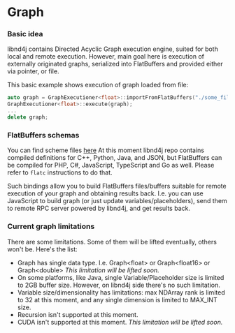# Graph

### Basic idea
libnd4j contains Directed Acyclic Graph execution engine, suited for both local and remote execution. However, main goal here is execution of externally originated graphs, serialized into FlatBuffers and provided either via pointer, or file.  


This basic example shows execution of graph loaded from file:
```c++
auto graph = GraphExecutioner<float>::importFromFlatBuffers("./some_file.fb");
GraphExecutioner<float>::execute(graph);
...
delete graph;
```

### FlatBuffers schemas
You can find scheme files [here](https://github.com/deeplearning4j/libnd4j/tree/master/include/graph/scheme)
At this moment libnd4j repo contains compiled definitions for C++, Python, Java, and JSON, but FlatBuffers can be compiled for PHP, C#, JavaScript, TypeScript and Go as well. Please refer to `flatc` instructions to do that.

Such bindings allow you to build FlatBuffers files/buffers suitable for remote execution of your graph and obtaining results back. I.e. you can use JavaScript to build graph (or just update variables/placeholders), send them to remote RPC server powered by libnd4j, and get results back.


### Current graph limitations
There are some limitations. Some of them will be lifted eventually, others won't be. Here's the list:
- Graph has single data type. I.e. Graph&lt;float&gt; or Graph&lt;float16&gt; or Graph&lt;double&gt; _This limitation will be lifted soon._
- On some platforms, like Java, single Variable/Placeholder size is limited to 2GB buffer size. However, on libnd4j side there's no such limitation.
- Variable size/dimensionality has limitations: max NDArray rank is limited to 32 at this moment, and any single dimension is limited to MAX_INT size. 
- Recursion isn't supported at this moment.
- CUDA isn't supported at this moment. _This limitation will be lifted soon._



